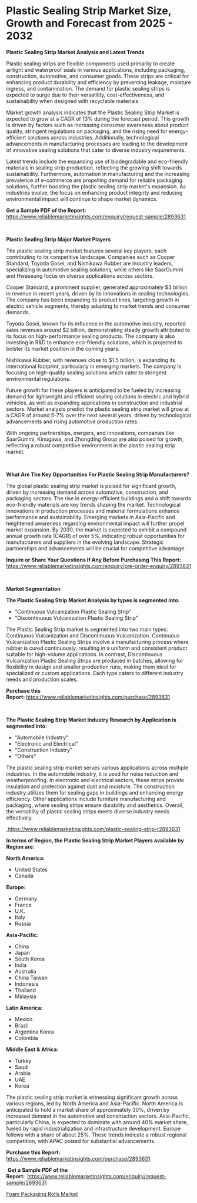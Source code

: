 <p><h1>Plastic Sealing Strip Market Size, Growth and Forecast from 2025 - 2032</h1></p><p><strong>Plastic Sealing Strip Market Analysis and Latest Trends</strong></p>
<p><p>Plastic sealing strips are flexible components used primarily to create airtight and waterproof seals in various applications, including packaging, construction, automotive, and consumer goods. These strips are critical for enhancing product durability and efficiency by preventing leakage, moisture ingress, and contamination. The demand for plastic sealing strips is expected to surge due to their versatility, cost-effectiveness, and sustainability when designed with recyclable materials.</p><p>Market growth analysis indicates that the Plastic Sealing Strip Market is expected to grow at a CAGR of 13% during the forecast period. This growth is driven by factors such as increasing consumer awareness about product quality, stringent regulations on packaging, and the rising need for energy-efficient solutions across industries. Additionally, technological advancements in manufacturing processes are leading to the development of innovative sealing solutions that cater to diverse industry requirements.</p><p>Latest trends include the expanding use of biodegradable and eco-friendly materials in sealing strip production, reflecting the growing shift towards sustainability. Furthermore, automation in manufacturing and the increasing prevalence of e-commerce are propelling demand for reliable packaging solutions, further boosting the plastic sealing strip market's expansion. As industries evolve, the focus on enhancing product integrity and reducing environmental impact will continue to shape market dynamics.</p></p>
<p><strong>Get a Sample PDF of the Report:&nbsp;</strong> <a href="https://www.reliablemarketinsights.com/enquiry/request-sample/2893631?utm_campaign=3204&utm_medium=2&utm_source=Github&utm_content=ia&utm_term=15032025&utm_id=plastic-sealing-strip">https://www.reliablemarketinsights.com/enquiry/request-sample/2893631</a></p>
<p>&nbsp;</p>
<p><strong>Plastic Sealing Strip Major Market Players</strong></p>
<p><p>The plastic sealing strip market features several key players, each contributing to its competitive landscape. Companies such as Cooper Standard, Toyoda Gosei, and Nishikawa Rubber are industry leaders, specializing in automotive sealing solutions, while others like SaarGummi and Hwaseung focus on diverse applications across sectors. </p><p>Cooper Standard, a prominent supplier, generated approximately $3 billion in revenue in recent years, driven by its innovations in sealing technologies. The company has been expanding its product lines, targeting growth in electric vehicle segments, thereby adapting to market trends and consumer demands.</p><p>Toyoda Gosei, known for its influence in the automotive industry, reported sales revenues around $2 billion, demonstrating steady growth attributed to its focus on high-performance sealing products. The company is also investing in R&D to enhance eco-friendly solutions, which is projected to bolster its market position in the coming years.</p><p>Nishikawa Rubber, with revenues close to $1.5 billion, is expanding its international footprint, particularly in emerging markets. The company is focusing on high-quality sealing solutions which cater to stringent environmental regulations.</p><p>Future growth for these players is anticipated to be fueled by increasing demand for lightweight and efficient sealing solutions in electric and hybrid vehicles, as well as expanding applications in construction and industrial sectors. Market analysts predict the plastic sealing strip market will grow at a CAGR of around 5-7% over the next several years, driven by technological advancements and rising automotive production rates.</p><p>With ongoing partnerships, mergers, and innovations, companies like SaarGummi, Kinugawa, and Zhongding Group are also poised for growth, reflecting a robust competitive environment in the plastic sealing strip market.</p></p>
<p>&nbsp;</p>
<p><strong>What Are The Key Opportunities For Plastic Sealing Strip Manufacturers?</strong></p>
<p><p>The global plastic sealing strip market is poised for significant growth, driven by increasing demand across automotive, construction, and packaging sectors. The rise in energy-efficient buildings and a shift towards eco-friendly materials are key trends shaping the market. Technological innovations in production processes and material formulations enhance performance and sustainability. Emerging markets in Asia-Pacific and heightened awareness regarding environmental impact will further propel market expansion. By 2030, the market is expected to exhibit a compound annual growth rate (CAGR) of over 5%, indicating robust opportunities for manufacturers and suppliers in the evolving landscape. Strategic partnerships and advancements will be crucial for competitive advantage.</p></p>
<p><strong>Inquire or Share Your Questions If Any Before Purchasing This Report:</strong> <a href="https://www.reliablemarketinsights.com/enquiry/pre-order-enquiry/2893631?utm_campaign=3204&utm_medium=2&utm_source=Github&utm_content=ia&utm_term=15032025&utm_id=plastic-sealing-strip">https://www.reliablemarketinsights.com/enquiry/pre-order-enquiry/2893631</a></p>
<p>&nbsp;</p>
<p><strong>Market Segmentation</strong></p>
<p><strong>The Plastic Sealing Strip Market Analysis by types is segmented into:</strong></p>
<p><ul><li>"Continuous Vulcanization Plastic Sealing Strip"</li><li>"Discontinuous Vulcanization Plastic Sealing Strip"</li></ul></p>
<p><p>The Plastic Sealing Strip market is segmented into two main types: Continuous Vulcanization and Discontinuous Vulcanization. Continuous Vulcanization Plastic Sealing Strips involve a manufacturing process where rubber is cured continuously, resulting in a uniform and consistent product suitable for high-volume applications. In contrast, Discontinuous Vulcanization Plastic Sealing Strips are produced in batches, allowing for flexibility in design and smaller production runs, making them ideal for specialized or custom applications. Each type caters to different industry needs and production scales.</p></p>
<p><strong>Purchase this Report:&nbsp;</strong><a href="https://www.reliablemarketinsights.com/purchase/2893631?utm_campaign=3204&utm_medium=2&utm_source=Github&utm_content=ia&utm_term=15032025&utm_id=plastic-sealing-strip">https://www.reliablemarketinsights.com/purchase/2893631</a></p>
<p>&nbsp;</p>
<p><strong>The Plastic Sealing Strip Market Industry Research by Application is segmented into:</strong></p>
<p><ul><li>"Automobile Industry"</li><li>"Electronic and Electrical"</li><li>"Construction Industry"</li><li>"Others"</li></ul></p>
<p><p>The plastic sealing strip market serves various applications across multiple industries. In the automobile industry, it is used for noise reduction and weatherproofing. In electronic and electrical sectors, these strips provide insulation and protection against dust and moisture. The construction industry utilizes them for sealing gaps in buildings and enhancing energy efficiency. Other applications include furniture manufacturing and packaging, where sealing strips ensure durability and aesthetics. Overall, the versatility of plastic sealing strips meets diverse industry needs effectively.</p></p>
<p><a href="https://www.reliablemarketinsights.com/plastic-sealing-strip-r2893631?utm_campaign=3204&utm_medium=2&utm_source=Github&utm_content=ia&utm_term=15032025&utm_id=plastic-sealing-strip">&nbsp;https://www.reliablemarketinsights.com/plastic-sealing-strip-r2893631</a></p>
<p><strong>In terms of Region, the Plastic Sealing Strip Market Players available by Region are:</strong></p>
<p>
    <p> <strong> North America: </strong>
        <ul>
            <li>United States</li>
            <li>Canada</li>
        </ul>
        </p> 
    <p> <strong> Europe: </strong>
        <ul>
            <li>Germany</li>
            <li>France</li>
            <li>U.K.</li>
            <li>Italy</li>
            <li>Russia</li>
        </ul>
        </p> 
    <p> <strong> Asia-Pacific: </strong>
        <ul>
            <li>China</li>
            <li>Japan</li>
            <li>South Korea</li>
            <li>India</li>
            <li>Australia</li>
            <li>China Taiwan</li>
            <li>Indonesia</li>
            <li>Thailand</li>
            <li>Malaysia</li>
        </ul>
        </p> 
    <p> <strong> Latin America: </strong>
        <ul>
            <li>Mexico</li>
            <li>Brazil</li>
            <li>Argentina Korea</li>
            <li>Colombia</li>
        </ul>
        </p> 
    <p> <strong> Middle East & Africa: </strong>
        <ul>
            <li>Turkey</li>
            <li>Saudi</li>
            <li>Arabia</li>
            <li>UAE</li>
            <li>Korea</li>
        </ul>
    </p>
    </p>
<p><p>The plastic sealing strip market is witnessing significant growth across various regions, led by North America and Asia-Pacific. North America is anticipated to hold a market share of approximately 30%, driven by increased demand in the automotive and construction sectors. Asia-Pacific, particularly China, is expected to dominate with around 40% market share, fueled by rapid industrialization and infrastructure development. Europe follows with a share of about 25%. These trends indicate a robust regional competition, with APAC poised for substantial advancements.</p></p>
<p><strong>Purchase this Report: </strong><a href="https://www.reliablemarketinsights.com/purchase/2893631?utm_campaign=3204&utm_medium=2&utm_source=Github&utm_content=ia&utm_term=15032025&utm_id=plastic-sealing-strip">https://www.reliablemarketinsights.com/purchase/2893631</a></p>
<p>&nbsp;<strong>Get a Sample PDF of the Report:&nbsp;&nbsp;</strong><a href="https://www.reliablemarketinsights.com/enquiry/request-sample/2893631?utm_campaign=3204&utm_medium=2&utm_source=Github&utm_content=ia&utm_term=15032025&utm_id=plastic-sealing-strip">https://www.reliablemarketinsights.com/enquiry/request-sample/2893631</a></p>
<p><strong></strong></p>
<p><p><a href="https://github.com/awalinfucci/Market-Research-Report-List-1/blob/main/foam-packaging-rolls-market.md?utm_campaign=3204&utm_medium=2&utm_source=Github&utm_content=ia&utm_term=15032025&utm_id=plastic-sealing-strip">Foam Packaging Rolls Market</a></p></p>